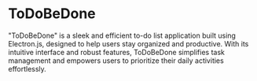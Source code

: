 # ToDoBeDone
"ToDoBeDone" is a sleek and efficient to-do list application built using Electron.js, designed to help users stay organized and productive. With its intuitive interface and robust features, ToDoBeDone simplifies task management and empowers users to prioritize their daily activities effortlessly.
